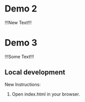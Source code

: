 # Demo 2
!!!New Text!!!
# Demo 3
!!!Some Text!!!

## Local development
New Instructions:
1. Open index.html in your browser.
